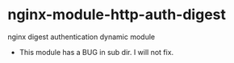 # nginx-module-http-auth-digest
nginx digest authentication dynamic module

* This module has a BUG in sub dir. I will not fix.
